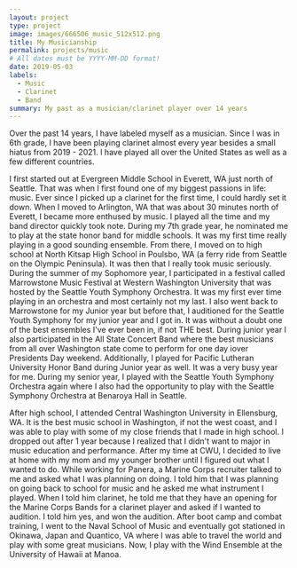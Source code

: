 ```yaml
---
layout: project
type: project
image: images/666506_music_512x512.png
title: My Musicianship
permalink: projects/music
# All dates must be YYYY-MM-DD format!
date: 2019-05-03
labels:
  - Music
  - Clarinet
  - Band
summary: My past as a musician/clarinet player over 14 years
---
```


Over the past 14 years, I have labeled myself as a musician. Since I was in 6th grade, I have been playing clarinet almost every year besides a small hiatus from 2019 - 2021. I have played all over the United States as well as a few different countries.

I first started out at Evergreen Middle School in Everett, WA just north of Seattle. That was when I first found one of my biggest passions in life: music. Ever since I picked up a clarinet for the first time, I could hardly set it down. When I moved to Arlington, WA that was about 30 minutes north of Everett, I became more enthused by music. I played all the time and my band director quickly took note. During my 7th grade year, he nominated me to play at the state honor band for middle schools. It was my first time really playing in a good sounding ensemble. From there, I moved on to high school at North Kitsap High School in Poulsbo, WA (a ferry ride from Seattle on the Olympic Peninsula). It was then that I really took music seriously. During the summer of my Sophomore year, I participated in a festival called Marrowstone Music Festival at Western Washington University that was hosted by the Seattle Youth Symphony Orchestra. It was my first ever time playing in an orchestra and most certainly not my last. I also went back to Marrowstone for my Junior year but before that, I auditioned for the Seattle Youth Symphony for my junior year and I got in. It was without a doubt one of the best ensembles I've ever been in, if not THE best. During junior year I also participated in the All State Concert Band where the best musicians from all over Washington state come to perform for one day iover Presidents Day weekend. Additionally, I played for Pacific Lutheran University Honor Band during Junior year as well. It was a very busy year for me. During my senior year, I played with the Seattle Youth Symphony Orchestra again where I also had the opportunity to play with the Seattle Symphony Orchestra at Benaroya Hall in Seattle. 

After high school, I attended Central Washington University in Ellensburg, WA. It is the best music school in Washington, if not the west coast, and I was able to play with some of my close friends that I made in high school. I dropped out after 1 year because I realized that I didn't want to major in music education and performance. After my time at CWU, I decided to live at home with my mom and my younger brother until I figured out what I wanted to do. While working for Panera, a Marine Corps recruiter talked to me and asked what I was planning on doing. I told him that I was planning on going back to school for music and he asked me what 
instrument I played. When I told him clarinet, he told me that they have an opening for the Marine Corps Bands for a clarinet player and asked if I wanted to audition. I told him yes, and won the audition. After boot camp and combat training, I went to the Naval School of Music and eventually got stationed in Okinawa, Japan and Quantico, VA where I was able to travel the world and play with some great musicians. Now, I play with the Wind Ensemble at the University of Hawaii at Manoa. 


